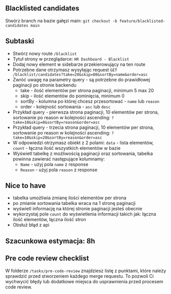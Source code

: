 ## Blacklisted candidates

Stwórz branch na bazie gałęzi main:
`git checkout -b feature/blacklisted-candidates main`

## Subtaski

- Stwórz nowy route `/blacklist`
- Tytuł strony w przeglądarce: `HR Dashboard - Blacklist`
- Dodaj nowy element w sidebarze przekierowujący na ten route
- Potrzebne dane otrzymasz wysyłając request `GET /blacklist/candidates?take=20&skip=80&sortBy=name&order=asc`
- Zwróć uwagę na parametry query - są potrzebne do prawidłowej paginacji po stronie backendu
  - take - ilość elementów per strona paginacji, minimum 5 max 20
  - skip - ilość elementów do pominięcia, minimum 0
  - sortBy - kolumna po której chcesz przesortować - `name` lub `reason`
  - order - kolejność sortowania - `asc` lub `desc`
- Przykład query - pierwsza strona paginacji, 10 elementów per strona, sortowanie po reason w kolejności ascending:
`?take=10&skip=0&sortBy=reason&order=asc`
- Przykład query - trzecia strona paginacji, 10 elementów per strona, sortowanie po reason w kolejności ascending:
`?take=10&skip=20&sortBy=reason&order=asc`
- W odpowiedzi otrzymasz obiekt z 2 polami: `data` - lista elementów, `count` - łączna ilość wszystkich elementów w bazie
- Wyświetl tabelkę z możliwością paginacji oraz sortowania, tabelka powinna zawierać następujące kolumnamy:
  - `Name` - użyj pola `name` z response
  - `Reason` - użyj pola `reason` z response

## Nice to have
- tabelka umożliwia zmianę ilości elementów per strona
- po zmianie sortowania tabelka wraca na 1 stronę paginacji
- wyświetl informację na której stronie paginacji jesteś obecnie
- wykorzystaj pole `count` do wyświetlenia informacji takich jak: łączna ilość elementów, łączna ilość stron
- Obsłuż błąd z api

## Szacunkowa estymacja: 8h

## Pre code review checklist

W folderze `/tasks/pre-code-review` znajdziesz listę z punktami, które należy sprawdzić przed stworzeniem każdego merge requestu. To pozwoli Ci wychwycić błędy lub dodatkowe miejsca do usprawnienia przed procesem code review.
